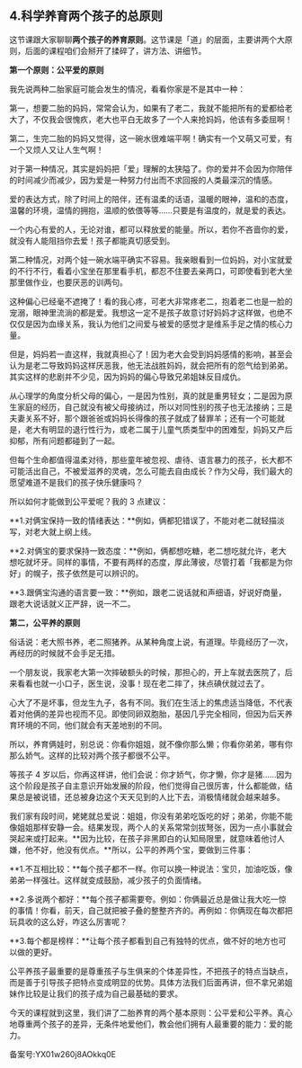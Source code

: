 ## 4.科学养育两个孩子的总原则
这节课跟大家聊聊**两个孩子的养育原则**。这节课是「道」的层面，主要讲两个大原则，后面的课程咱们会掰开了揉碎了，讲方法、讲细节。


**第一个原则：公平爱的原则**


我先说两种二胎家庭可能会发生的情况，看看你家是不是其中一种：


第一，想要二胎的妈妈，常常会认为，如果有了老二，我就不能把所有的爱都给老大了，不仅我会很愧疚，老大也平白无故多了一个人来抢妈妈，他该有多委屈啊！


第二，生完二胎的妈妈又觉得，这一碗水很难端平啊！确实有一个又萌又可爱，有一个又烦人又让人生气啊！


对于第一种情况，其实是妈妈把「爱」理解的太狭隘了。你的爱并不会因为你陪伴的时间减少而减少，因为爱是一种努力付出而不求回报的人类最深沉的情感。


爱的表达方式，除了时间上的陪伴，还有温柔的话语，温暖的眼神，温和的态度，温馨的环境，温情的拥抱，温顺的依偎等等……只要是有温度的，就是爱的表达。


一个内心有爱的人，无论对谁，都可以释放爱的能量。所以，若你不吝啬你的爱，就没有人能阻挡你去爱！孩子都能真切感受到。


第二种情况，对两个娃一碗水端平确实不容易。我亲眼看到一位妈妈，对小宝就爱的不行不行，看着小宝坐在那里看手机，都忍不住要去亲两口，可即使看到老大坐那里做作业，也要厌恶的训两句。


这种偏心已经毫不遮掩了！看的我心疼，可老大非常疼老二，抱着老二也是一脸的宠溺，眼神里流淌的都是爱。我想这一定不是孩子故意讨好妈妈才这样做，也绝不仅仅是因为血缘关系，我认为他们之间爱与被爱的感觉才是维系手足之情的核心力量。


但是，妈妈若一直这样，我就真担心了！因为老大会受到妈妈感情的影响，甚至会认为是老二导致妈妈这样厌恶我，他无法战胜妈妈，就会把所有的怨气给到弟弟。其实这样的悲剧并不少见，因为妈妈的偏心导致兄弟姐妹反目成仇。


从心理学的角度分析父母的偏心，一是因为性别，真的就是重男轻女；二是因为原生家庭的经历，自己就没有被父母接纳过，所以对同性别的孩子也无法接纳；三是夫妻关系不好，那个跟爸爸或妈妈长得像的孩子就成了替罪羊；还有一个可能就是，老大有明显的退行性行为，或老二属于儿童气质类型中的困难型，妈妈又产后抑郁，所有问题都碰到了一起。


但每个生命都值得温柔对待，那些童年被忽视、虐待、语言暴力的孩子，长大都不可能活出自己，不被爱滋养的灵魂，怎么可能去自由成长？作为父母，我们最大的愿望难道不是我们的孩子快乐健康吗？


所以如何才能做到公平爱呢？我的 3 点建议：


**1.对俩宝保持一致的情绪表达：**例如，俩都犯错误了，不能对老二就轻描淡写，对老大就上纲上线。


**2.对俩宝的要求保持一致态度：**例如，俩都想吃糖，老二想吃就允许，老大想吃就坏牙。同样的事情，不要有两样的态度，厚此薄彼，尽管打着「我都是为你好」的幌子，孩子依然是可以辨识的。


**3.跟俩宝沟通的语言要一致：**例如，跟老二说话就和声细语，好说好商量，跟老大说话就义正严辞，说一不二。


**第二，公平养的原则**


俗话说：老大照书养，老二照猪养。从某种角度上说，有道理。毕竟经历了一次，再经历的时候就不会手足无措。


一个朋友说，我家老大第一次摔破额头的时候，那担心的，开上车就去医院了，后来看看也就一小口子，医生说，没事！现在老二摔了，抹点碘伏就过去了。


心大了不是坏事，但龙生九子，各有不同。我们在生活上的焦虑适当降低，不代表着对他俩的差异也视而不见。即使同卵双胞胎，基因几乎完全相同，但因为后天养育环境的不同，他们就会有天差地别的不同。


所以，养育俩娃时，别总说：你看你姐姐，就不像你那么懒；你看你弟弟，哪有你那么娇气。这样的比较对两个孩子都很不公平。


等孩子 4 岁以后，你再这样讲，他们会说：你才娇气，你才懒，你才是猪……因为这个阶段是孩子自主意识开始发展的阶段，他们觉得自己很厉害，什么都能做，结果总是被说错，还总被身边这个天天见到的人比下去，消极情绪就会越来越多。


我们家有段时间，姥姥就总爱说：姐姐，你没有弟弟吃饭吃的好；弟弟，你能不能像姐姐那样安静一会。结果发现，两个人的关系常常剑拔弩张，因为一点小事就会哭起来或打起来。**因为比较，在孩子非黑即白的认知局限里，就意味着他讨人嫌，他不好，他没有优点。**所以，公平的养两个宝，要做到三件事：


**1.不互相比较：**每个孩子都不一样。你可以换一种说法：宝贝，加油吃饭，像弟弟一样强壮。这样就变成鼓励，减少孩子的负面情绪。


**2.多说两个都好：**每个孩子都需要夸。例如：你俩最近总是做让我大吃一惊的事情！你看，前天，自己就把被子叠的整整齐齐的。再例如：你俩现在每次都把玩具收的这么好，咋这么厉害呢？


**3.每个都是榜样：**让每个孩子都看到自己有独特的优点，做不好的地方也可以做的更好。


公平养孩子最重要的是尊重孩子与生俱来的个体差异性，不把孩子的特点当缺点，而是善于引导孩子把特点变成明显的优势。具体方法我们后面再讲，但不拿兄弟姐妹作比较是让我们的孩子成为自己最基础的要求。


今天的课程就到这里，我们讲了二胎养育的两个基本原则：公平爱和公平养。真心地尊重两个孩子的差异，无条件地爱他们，教会他们拥有人最重要的能力：爱的能力。


备案号:YX01w260j8AOkkq0E

